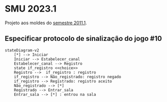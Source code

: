 # SMU 2023.1

Projeto aos moldes do [semestre 2011.1](https://github.com/boidacarapreta/smu20211/milestones?direction=asc&sort=due_date&state=closed).
## Especificar protocolo de sinalização do jogo #10

```mermaid
stateDiagram-v2
    [*] --> Iniciar
    Iniciar --> Estabelecer_canal
    Estabelecer_canal --> Registro
    state if_registro <<choice>>
    Registro -->  if_registro : registro
    if_registro --> Não_registrado: registro negado
    if_registro --> Registrado: registro aceito
    Não_registrado --> [*]
    Registrado --> Entrar_sala 
    Entrar_sala --> [*] : entrou na sala
```
